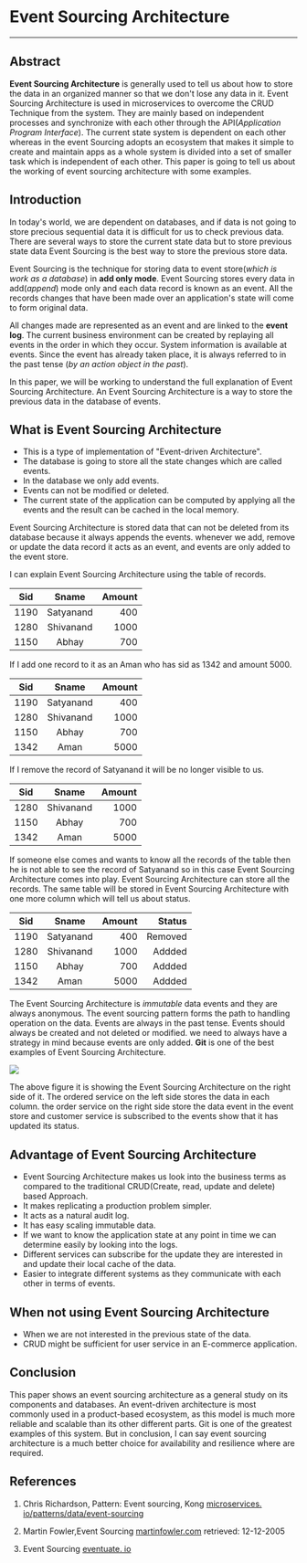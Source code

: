 # __Event Sourcing Architecture__
---------------------------------------------------

## Abstract 

**Event Sourcing Architecture** is generally used to tell us about how to store the data in an organized manner so that we don't lose any data in it. Event Sourcing Architecture is used in microservices to overcome the CRUD Technique from the system. They are mainly based on independent processes and synchronize with each other through the API(*Application Program Interface*). The current state system is dependent on each other whereas in the event Sourcing adopts an ecosystem that makes it simple to create and maintain apps as a whole system is divided into a set of smaller task which is independent of each other. This paper is going to tell us about the working of event sourcing architecture with some examples.

## Introduction   


In today's world, we are dependent on databases, and if data is not going to store precious sequential data it is difficult for us to check previous data. There are several ways to store the current state data but to store previous state data Event Sourcing is the best way to store the previous store data.

Event Sourcing is the technique for storing data to event store(*which is work as a database*) in __add only mode__. Event Sourcing stores every data in add(*append*) mode only and each data record is known as an event. All the records changes that have been made over an application's state will come to form original data.

All changes made are represented as an event and are linked to the **event log**. The current business environment can be created by replaying all events in the order in which they occur. System information is available at events. Since the event has already taken place, it is always referred to in the past tense (*by an action object in the past*).

In this paper, we will be working to understand the full explanation of Event Sourcing Architecture. An Event Sourcing Architecture is a way to store the previous data in the database of events.

## What is Event Sourcing Architecture



* This is a type of implementation of "Event-driven Architecture".
* The database is going to store all the state changes which are called events.
* In the database we only add events.
* Events can not be modified or deleted.
* The current state of the application can be computed by applying all the events and the result can be cached in the local memory.

Event Sourcing Architecture is stored data that can not be deleted from its database because it always appends the events. whenever we add, remove or update the data record it acts as an event, and events are only added to the event store.

I can explain Event Sourcing Architecture using the table of records.

| Sid           | Sname         | Amount |
| ------------- |:-------------:| ------:|
|1190           |Satyanand      | 400    |
|1280           |Shivanand      | 1000   |
|1150           |Abhay          | 700    |

If I add one record to it as an Aman who has sid as 1342 and amount 5000.

| Sid           | Sname         | Amount |
| ------------- |:-------------:| ------:|
|1190           |Satyanand      | 400    |
|1280           |Shivanand      | 1000   |
|1150           |Abhay          | 700    |
|1342           |Aman           | 5000   |

If I remove the record of Satyanand it will be no longer visible to us.

| Sid           | Sname         | Amount |
| ------------- |:-------------:| ------:|
|1280           |Shivanand      | 1000   |
|1150           |Abhay          | 700    |
|1342           |Aman           | 5000   |

If someone else comes and wants to know all the records of the table then he is not able to see the record of Satyanand so in this case Event Sourcing Architecture comes into play. Event Sourcing Architecture can store all the records. The same table will be stored in Event Sourcing Architecture with one more column which will tell us about status.

| Sid           | Sname         | Amount | Status  |
| ------------- |:-------------:| ------:| -------:|
|1190           |Satyanand      | 400    | Removed |
|1280           |Shivanand      | 1000   | Addded  |
|1150           |Abhay          | 700    | Addded  |
|1342           |Aman           | 5000   | Addded  |

The Event Sourcing Architecture is *immutable* data events and they are always anonymous. The event sourcing pattern forms the path to handling operation on the data. Events are always in the past tense. Events should always be created and not deleted or modified. we need to always have a strategy in mind because events are only added.
__Git__ is one of the best examples of Event Sourcing Architecture.


![](https://microservices.io/i/storingevents.png)

The above figure it is showing the Event Sourcing Architecture on the right side of it. The ordered service on the left side stores the data in each column. the order service on the right side store the data event in the event store and customer service is subscribed to the events show that it has updated its status.

## Advantage of Event Sourcing Architecture


* Event Sourcing Architecture makes us look into the business terms as compared to the traditional CRUD(Create, read, update and delete) based Approach.
* It makes replicating a production problem simpler.
* It acts as a natural audit log.
* It has easy scaling immutable data.
* If we want to know the application state at any point in time we can determine easily by looking into the logs. 
* Different services can subscribe for the update they are interested in and update their local cache of the data.
* Easier to integrate different systems as they communicate with each other in terms of events.

## When not using Event Sourcing Architecture

 
* When we are not interested in the previous state of the data.
* CRUD might be sufficient for user service in an E-commerce application.

## Conclusion 
 

This paper shows an event sourcing architecture as a general study on its components and databases.
An event-driven architecture is most commonly used in a product-based ecosystem, as this model is much more reliable and scalable than its other different parts. Git is one of the greatest examples of this system.
But in conclusion, I can say event sourcing architecture is a much better choice for availability and resilience where are required.

## References


1. Chris Richardson, Pattern: Event sourcing, Kong [microservices. io/patterns/data/event-sourcing](https://microservices.io/patterns/data/event-sourcing.html)
 
2. Martin Fowler,Event Sourcing [martinfowler.com](https://martinfowler.com/eaaDev/EventSourcing.html) retrieved: 12-12-2005

3. Event Sourcing [eventuate. io](https://eventuate.io/whyeventsourcing.html) 
